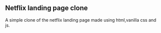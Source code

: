 ## Netflix landing page clone

A simple clone of the netflix landing page made using html,vanilla css and js.